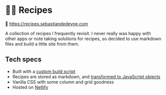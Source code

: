 # 👨‍🍳 Recipes

🔗 https://recipes.sebastiandedeyne.com

A collection of recipes I frequently revisit. I never really was happy with other apps or note taking solutions for recipes, so decided to use markdown files and build a little site from them.

## Tech specs

- Built with a [custom build script](https://github.com/sebastiandedeyne/recipes.sebastiandedeyne.com/blob/master/src/build.js)
- Recipes are stored as markdown, and [transformed to JavaScript objects](https://github.com/sebastiandedeyne/recipes.sebastiandedeyne.com/blob/master/src/parseRecipe.js)
- Vanilla CSS with some column and grid goodness
- Hosted on [Netlify](https://netlify.com)
